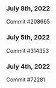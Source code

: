 ### July 8th, 2022

Commit #208665

### July 5th, 2022

Commit #314353


### July 4th, 2022

Commit #72281
